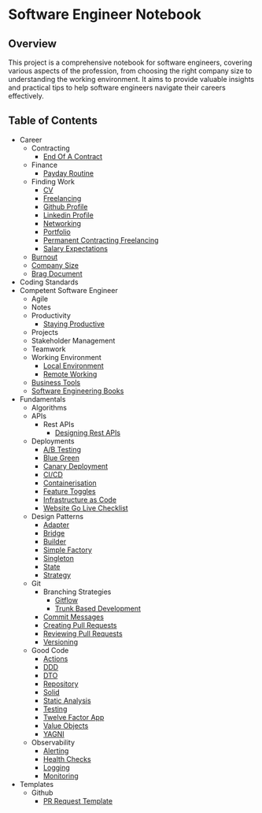 # Software Engineer Notebook

## Overview

This project is a comprehensive notebook for software engineers, covering various aspects of the profession, from
choosing the right company size to understanding the working environment. It aims to provide valuable insights and
practical tips to help software engineers navigate their careers effectively.

## Table of Contents

- Career
  - Contracting
    - [End Of A Contract](https://github.com/paulund/software-engineer-notebook/blob/main/career/contracting/end-of-a-contract.md)
  - Finance
    - [Payday Routine](https://github.com/paulund/software-engineer-notebook/blob/main/career/finance/payday-routine.md)
  - Finding Work
    - [CV](https://github.com/paulund/software-engineer-notebook/blob/main/career/finding-work/cv.md)
    - [Freelancing](https://github.com/paulund/software-engineer-notebook/blob/main/career/finding-work/freelancing.md)
    - [Github Profile](https://github.com/paulund/software-engineer-notebook/blob/main/career/finding-work/github-profile.md)
    - [Linkedin Profile](https://github.com/paulund/software-engineer-notebook/blob/main/career/finding-work/linkedin-profile.md)
    - [Networking](https://github.com/paulund/software-engineer-notebook/blob/main/career/finding-work/networking.md)
    - [Portfolio](https://github.com/paulund/software-engineer-notebook/blob/main/career/finding-work/portfolio.md)
    - [Permanent Contracting Freelancing](https://github.com/paulund/software-engineer-notebook/blob/main/career/finding-work/permanent-contracting-freelancing.md)
    - [Salary Expectations](https://github.com/paulund/software-engineer-notebook/blob/main/career/finding-work/salary-expectations.md)
  - [Burnout](https://github.com/paulund/software-engineer-notebook/blob/main/career/burnout.md)
  - [Company Size](https://github.com/paulund/software-engineer-notebook/blob/main/career/company-size.md)
  - [Brag Document](https://github.com/paulund/software-engineer-notebook/blob/main/career/create-a-brag-document.md)
- Coding Standards
- Competent Software Engineer
  - Agile
  - Notes
  - Productivity
    - [Staying Productive](https://github.com/paulund/software-engineer-notebook/blob/main/competent-software-engineer/productivity/staying-productive.md)
  - Projects
  - Stakeholder Management
  - Teamwork
  - Working Environment
    - [Local Environment](https://github.com/paulund/software-engineer-notebook/blob/main/competent-software-engineer/working-environment/local-environment.md)
    - [Remote Working](https://github.com/paulund/software-engineer-notebook/blob/main/competent-software-engineer/working-environment/remote-working.md)
  - [Business Tools](https://github.com/paulund/software-engineer-notebook/blob/main/competent-software-engineer/business-tools.md)
  - [Software Engineering Books](https://github.com/paulund/software-engineer-notebook/blob/main/competent-software-engineer/software-engineering-books.md)
- Fundamentals
  - Algorithms
  - APIs
    - Rest APIs
      - [Designing Rest APIs](https://github.com/paulund/software-engineer-notebook/blob/main/fundamentals/apis/rest-apis/designing-rest-apis.md)
  - Deployments
    - [A/B Testing](https://github.com/paulund/software-engineer-notebook/blob/main/fundamentals/deployments/a-b-testing.md)
    - [Blue Green](https://github.com/paulund/software-engineer-notebook/blob/main/fundamentals/deployments/blue-green.md)
    - [Canary Deployment](https://github.com/paulund/software-engineer-notebook/blob/main/fundamentals/deployments/canary-deployment.md)
    - [CI/CD](https://github.com/paulund/software-engineer-notebook/blob/main/fundamentals/deployments/ci-cd.md)
    - [Containerisation](https://github.com/paulund/software-engineer-notebook/blob/main/fundamentals/deployments/containerisation.md)
    - [Feature Toggles](https://github.com/paulund/software-engineer-notebook/blob/main/fundamentals/deployments/feature-toggles.md)
    - [Infrastructure as Code](https://github.com/paulund/software-engineer-notebook/blob/main/fundamentals/deployments/infrastructure-as-code.md)
    - [Website Go Live Checklist](https://github.com/paulund/software-engineer-notebook/blob/main/fundamentals/deployments/website-go-live-checklist.md)
  - Design Patterns
    - [Adapter](https://github.com/paulund/software-engineer-notebook/blob/main/fundamentals/design-patterns/adapter.md)
    - [Bridge](https://github.com/paulund/software-engineer-notebook/blob/main/fundamentals/design-patterns/bridge.md)
    - [Builder](https://github.com/paulund/software-engineer-notebook/blob/main/fundamentals/design-patterns/builder.md)
    - [Simple Factory](https://github.com/paulund/software-engineer-notebook/blob/main/fundamentals/design-patterns/simple-factory.md)
    - [Singleton](https://github.com/paulund/software-engineer-notebook/blob/main/fundamentals/design-patterns/singleton.md)
    - [State](https://github.com/paulund/software-engineer-notebook/blob/main/fundamentals/design-patterns/state.md)
    - [Strategy](https://github.com/paulund/software-engineer-notebook/blob/main/fundamentals/design-patterns/strategy.md)
  - Git
    - Branching Strategies
      - [Gitflow](https://github.com/paulund/software-engineer-notebook/blob/main/fundamentals/git/branching-strategies/gitflow.md)
      - [Trunk Based Development](https://github.com/paulund/software-engineer-notebook/blob/main/fundamentals/git/branching-strategies/trunk-based-development.md)
    - [Commit Messages](https://github.com/paulund/software-engineer-notebook/blob/main/fundamentals/git/commit-messages.md)
    - [Creating Pull Requests](https://github.com/paulund/software-engineer-notebook/blob/main/fundamentals/git/creating-pull-requests.md)
    - [Reviewing Pull Requests](https://github.com/paulund/software-engineer-notebook/blob/main/fundamentals/git/reviewing-pull-requests.md)
    - [Versioning](https://github.com/paulund/software-engineer-notebook/blob/main/fundamentals/git/versioning.md)
  - Good Code
    - [Actions](https://github.com/paulund/software-engineer-notebook/blob/main/fundamentals/good-code/actions.md)
    - [DDD](https://github.com/paulund/software-engineer-notebook/blob/main/fundamentals/good-code/ddd.md)
    - [DTO](https://github.com/paulund/software-engineer-notebook/blob/main/fundamentals/good-code/dto.md)
    - [Repository](https://github.com/paulund/software-engineer-notebook/blob/main/fundamentals/good-code/repository.md)
    - [Solid](https://github.com/paulund/software-engineer-notebook/blob/main/fundamentals/good-code/solid.md)
    - [Static Analysis](https://github.com/paulund/software-engineer-notebook/blob/main/fundamentals/good-code/static-analysis.md)
    - [Testing](https://github.com/paulund/software-engineer-notebook/blob/main/fundamentals/good-code/testing.md)
    - [Twelve Factor App](https://github.com/paulund/software-engineer-notebook/blob/main/fundamentals/good-code/twelve-factor-app.md)
    - [Value Objects](https://github.com/paulund/software-engineer-notebook/blob/main/fundamentals/good-code/value-objects.md)
    - [YAGNI](https://github.com/paulund/software-engineer-notebook/blob/main/fundamentals/good-code/yagni.md)
  - Observability
    - [Alerting](https://github.com/paulund/software-engineer-notebook/blob/main/fundamentals/observability/alerting.md)
    - [Health Checks](https://github.com/paulund/software-engineer-notebook/blob/main/fundamentals/observability/health-checks.md)
    - [Logging](https://github.com/paulund/software-engineer-notebook/blob/main/fundamentals/observability/logging.md)
    - [Monitoring](https://github.com/paulund/software-engineer-notebook/blob/main/fundamentals/observability/monitoring.md)
- Templates
  - Github
    - [PR Request Template](https://github.com/paulund/software-engineer-notebook/blob/main/templates/github/pr-request-template.md)